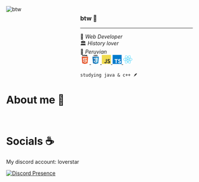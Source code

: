 <a href="https://mdbcrew.lol">
  <img width="200" height="200" align="left" src="https://cdn.discordapp.com/attachments/1342731383512104985/1343658444942741554/mdb.jpg?ex=67be12f1&is=67bcc171&hm=0cca1e907840a18268a5914139bcde079a3fb18ad3940f6baf96a0db5e75249e&" alt="btw">
</a>

### btw 🐼
<hr></hr>
🎨 <i>Web Developer</i><br>
🏛️ <i>History lover</i><br>
🍢 <i>Peruvian</i><br>
<a href="https://www.w3.org/html/" target="_blank"> 
  <img src="https://raw.githubusercontent.com/devicons/devicon/master/icons/html5/html5-original-wordmark.svg" alt="html5" width="25" height="25"/> 
</a>
<a href="https://www.w3schools.com/css/" target="_blank"> 
  <img src="https://raw.githubusercontent.com/devicons/devicon/master/icons/css3/css3-original-wordmark.svg" alt="css3" width="25" height="25"/>
</a> 
<a href="https://developer.mozilla.org/en-US/docs/Web/JavaScript" target="_blank">
  <img src="https://raw.githubusercontent.com/devicons/devicon/master/icons/javascript/javascript-original.svg" alt="javascript" width="25" height="25"/>
</a>
<a href="https://www.typescriptlang.org/" target="_blank">
  <img src="https://raw.githubusercontent.com/devicons/devicon/master/icons/typescript/typescript-plain.svg" alt="typescript" width="25" height="25"/> 
</a>
<a href="https://reactjs.org/" target="_blank">
  <img src="https://raw.githubusercontent.com/devicons/devicon/master/icons/react/react-original.svg" alt="react" width="25" height="25"/>
</a>
<br>
<br>
<code>studying java & c++ 🪶</code>

<h1>About me 🐉</h1>

<br>

<h1>Socials ☕</h1>

My discord account: loverstar

[![Discord Presence](https://lanyard.cnrad.dev/api/1041288610923692114?showDisplayName=true)](https://discord.com/users/1041288610923692114)
